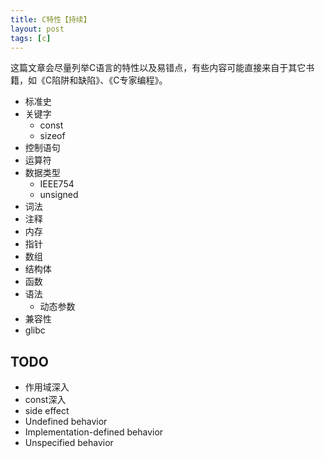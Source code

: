 ```yaml
---
title: C特性【持续】
layout: post
tags: [c]
---
```


这篇文章会尽量列举C语言的特性以及易错点，有些内容可能直接来自于其它书籍，如《C陷阱和缺陷》、《C专家编程》。

* 标准史
* 关键字
	* const
	* sizeof
* 控制语句
* 运算符
* 数据类型
	* IEEE754
	* unsigned
* 词法
* 注释
* 内存
* 指针
* 数组
* 结构体
* 函数
* 语法
	* 动态参数
* 兼容性
* glibc


## TODO

* 作用域深入
* const深入
* side effect
* Undefined behavior
* Implementation-defined behavior
* Unspecified behavior
